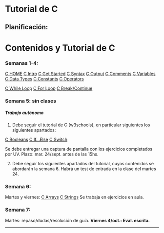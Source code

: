 
# Tutorial de C

## Planificación:


# Contenidos y Tutorial de C

### Semanas 1-4:

[C HOME](https://www.w3schools.com/c/index.php)
[C Intro](https://www.w3schools.com/c/c_intro.php)
[C Get Started](https://www.w3schools.com/c/c_getstarted.php)
[C Syntax](https://www.w3schools.com/c/c_syntax.php)
[C Output](https://www.w3schools.com/c/c_output.php)
[C Comments](https://www.w3schools.com/c/c_comments.php)
[C Variables](https://www.w3schools.com/c/c_variables.php)
[C Data Types](https://www.w3schools.com/c/c_data_types.php)
[C Constants](https://www.w3schools.com/c/c_constants.php)
[C Operators](https://www.w3schools.com/c/c_operators.php)

[C While Loop](https://www.w3schools.com/c/c_while_loop.php)
[C For Loop](https://www.w3schools.com/c/c_for_loop.php)
[C Break/Continue](https://www.w3schools.com/c/c_break_continue.php)

### Semana 5: sin clases

##### Trabajo autónomo

1. Debe seguir el tutorial de C (w3schools), en particular siguientes los siguientes apartados:

[C Booleans](https://www.w3schools.com/c/c_booleans.php)
[C If...Else](https://www.w3schools.com/c/c_conditions.php)
[C Switch](https://www.w3schools.com/c/c_switch.php)

Se debe entregar una captura de pantalla con los ejercicios completados por UV. Plazo: mar. 24/sept. antes de las 15hs.

2. Debe seguir los siguientes apartados del tutorial, cuyos contenidos se abordarán la semana 6. Habrá un test de entrada en la clase del martes 24.
### Semana 6:

Martes y viernes:
[C Arrays](https://www.w3schools.com/c/c_arrays.php)
[C Strings](https://www.w3schools.com/c/c_strings.php)
Se trabaja en ejercicios en aula.

### Semana 7:

Martes: repaso/dudas/resolución de guía.
**Viernes 4/oct.: Eval. escrita.** 

---

